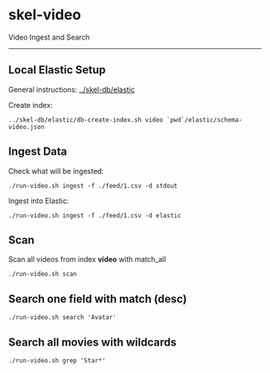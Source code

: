 # skel-video

Video Ingest and Search

----

## Local Elastic Setup

General instructions: [../skel-db/elastic](../../skel-db/elastic)

Create index:

```
../skel-db/elastic/db-create-index.sh video `pwd`/elastic/schema-video.json
```

## Ingest Data

Check what will be ingested:

```
./run-video.sh ingest -f ./feed/1.csv -d stdout
```

Ingest into Elastic:

```
./run-video.sh ingest -f ./feed/1.csv -d elastic
```

## Scan

Scan all videos from index __video__ with match_all

```
./run-video.sh scan
```

## Search one field with match (desc)

```
./run-video.sh search 'Avatar'
```

## Search all movies with wildcards

```
./run-video.sh grep 'Star*'
```
